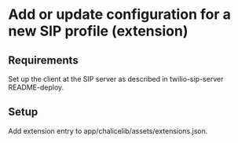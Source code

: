 # Add or update configuration for a new SIP profile (extension)

## Requirements

Set up the client at the SIP server as described in twilio-sip-server README-deploy.

## Setup

Add extension entry to app/chalicelib/assets/extensions.json.
